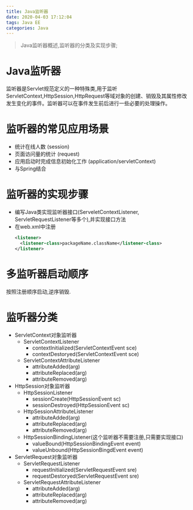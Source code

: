 ```yaml
---
title: Java监听器
date: 2020-04-03 17:12:04
tags: Java EE
categories: Java
---
```

>Java监听器概述,监听器的分类及实现步骤;

<!--more-->

# Java监听器
监听器是Servlet规范定义的一种特殊类,用于监听ServletContext,HttpSession,HttpRequest等域对象的创建、销毁及其属性修改发生变化的事件。监听器可以在事件发生前后进行一些必要的处理操作。

# 监听器的常见应用场景
- 统计在线人数 (session)
- 页面访问量的统计 (request)
- 应用启动时完成信息初始化工作 (application/servletContext)
- 与Spring结合

# 监听器的实现步骤
- 编写Java类实现监听器接口(ServeletContextListener, ServletRequestListener等多个),并实现接口方法
- 在web.xml中注册
  ```xml
  <listener>
    <listener-class>packageName.className</listener-class>
  </listener>
  ```

# 多监听器启动顺序
按照注册顺序启动,逆序销毁.

# 监听器分类
- ServletContext对象监听器
  * ServletContextListener
    + contextInitialized(ServletContextEvent sce)
    + contextDestoryed(ServletContextEvent sce)
  * ServletContextAttributeListener
    + attributeAdded(arg)
    + attributeReplaced(arg)
    + attributeRemoved(arg)
- HttpSession对象监听器
  * HttpSessionListener
    + sessionCreate(HttpSessionEvent sc)
    + sessionDestroyed(HttpSessionEvent sc)
  * HttpSessionAttributeListener
    + attributeAdded(arg)
    + attributeReplaced(arg)
    + attributeRemoved(arg)
  * HttpSessionBindingListener(这个监听器不需要注册,只需要实现接口)
    + valueBound(HttpSessionBindingEvent event)
    + valueUnbound(HttpSessionBingdEvent event)
- ServletRequest对象监听器
  * ServletRequestListener
    + requestInitialized(ServletRequestEvent sre)
    + requestDestoryed(ServletRequestEvent sre)
  * ServletRequestAttributeListener
    + attributeAdded(arg)
    + attributeReplaced(arg)
    + attributeRemoved(arg)
